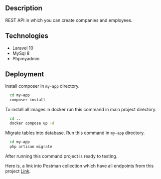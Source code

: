 ## Description
REST API in which you can create companies and employees.

## Technologies
- Laravel 10
- MySql 8
- Phpmyadmin

## Deployment

Install composer in `my-app` directory.

```bash
  cd my-app
  composer install
```

To install all images in docker run this command in main project directory.

```bash
  cd ..
  docker compose up -d
```

Migrate tables into database. Run this command in `my-app` directory.

```bash
  cd my-app
  php artisan migrate
```

After running this command project is ready to testing.

Here is, a link into Postman collection which have all endpoints from this project [Link](https://interstellar-shuttle-234972.postman.co/workspace/My-Workspace~d2471d54-0a7a-448e-8aa0-8b4d3d3d3c4d/collection/24912160-431cd2d3-ebf8-43df-abe1-8ca847b9815b?action=share&creator=24912160).
